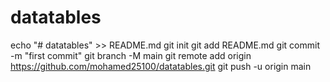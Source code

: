# datatables
echo "# datatables" >> README.md
git init
git add README.md
git commit -m "first commit"
git branch -M main
git remote add origin https://github.com/mohamed25100/datatables.git
git push -u origin main
